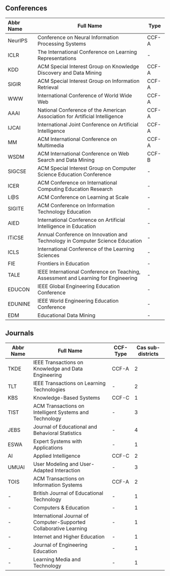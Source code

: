 ﻿Conferences
--

| Abbr Name | Full Name                                                                          | Type  |
|:--------- | ---------------------------------------------------------------------------------- | ----- |
| NeurIPS   | Conference on Neural Information Processing Systems                                | CCF-A |
| ICLR      | The International Conference on Learning Representations                           | -     |
| KDD       | ACM Special Interest Group on Knowledge Discovery and Data Mining                  | CCF-A |
| SIGIR     | ACM Special Interest Group on Information Retrieval                                | CCF-A |
| WWW       | International Conference of World Wide Web                                         | CCF-A |
| AAAI      | National Conference of the American Association for Artificial Intelligence        | CCF-A |
| IJCAI     | International Joint Conference on Artificial Intelligence                          | CCF-A |
| MM        | ACM International Conference on Multimedia                                         | CCF-A |
| WSDM      | ACM International Conference on Web Search and Data Mining                         | CCF-B |
| SIGCSE    | ACM Special Interest Group on Computer Science Education Conference                | - |
| ICER      | ACM Conference on International Computing Education Research                       | - |
| L@S       | ACM Conference on Learning at Scale                                                | - |
| SIGITE    | ACM Conference on Information Technology Education                                 | - |
| AIED      | International Conference on Artificial Intelligence in Education                   | - |
| ITiCSE    | Annual Conference on Innovation and Technology in Computer Science Education       | - |
| ICLS      | International Conference of the Learning Sciences                                  | - |
| FIE       | Frontiers in Education                                                             | - |
| TALE      | IEEE International Conference on Teaching, Assessment and Learning for Engineering | - |
| EDUCON    | IEEE Global Engineering Education Conference                                       | - |
| EDUNINE   | IEEE World Engineering Education Conference                                        | - |
| EDM       | Educational Data Mining                                                            | - |

Journals
--

| Abbr Name | Full Name                                                          | CCF-Type | Cas sub-districts |
| --------- | ------------------------------------------------------------------ | -------- | ----------------- |
| TKDE      | IEEE Transactions on Knowledge and Data Engineering                | CCF-A    | 2                 |
| TLT       | IEEE Transactions on Learning Technologies                         | -        | 2                 |
| KBS       | Knowledge-Based Systems                                            | CCF-C    | 1                 |
| TIST      | ACM Transactions on Intelligent Systems and Technology             | -        | 3                 |
| JEBS      | Journal of Educational and Behavioral Statistics                   | -        | 4                 |
| ESWA      | Expert Systems with Applications                                   | -        | 1                 |
| AI        | Applied Intelligence                                               | CCF-C    | 2                 |
| UMUAI     | User Modeling and User-Adapted Interaction                         | -        | 3                 |
| TOIS      | ACM Transactions on Information Systems                            | CCF-A    | 2                 |
| -         | British Journal of Educational Technology                          | -        | 1                 |
| -         | Computers & Education                                              | -        | 1                 |
| -         | International Journal of Computer-Supported Collaborative Learning | -        | 1                 |
| -         | Internet and Higher Education                                      | -        | 1                 |
| -         | Journal of Engineering Education                                   | -        | 1                 |
| -         | Learning Media and Technology                                      | -        | 1                 |
